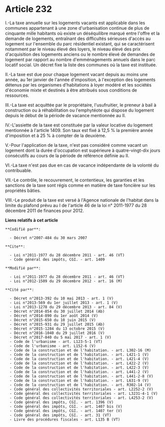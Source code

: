 # Article 232

I.-La taxe annuelle sur les logements vacants est applicable dans les communes appartenant à une zone d'urbanisation continue
de plus de cinquante mille habitants où existe un déséquilibre marqué entre l'offre et la demande de logements, entraînant
des difficultés sérieuses d'accès au logement sur l'ensemble du parc résidentiel existant, qui se caractérisent notamment par
le niveau élevé des loyers, le niveau élevé des prix d'acquisition des logements anciens ou le nombre élevé de demandes de
logement par rapport au nombre d'emménagements annuels dans le parc locatif social. Un décret fixe la liste des communes où
la taxe est instituée. 

II.-La taxe est due pour chaque logement vacant depuis au moins une année, au 1er janvier de l'année d'imposition, à
l'exception des logements détenus par les organismes d'habitations à loyer modéré et les sociétés d'économie mixte et
destinés à être attribués sous conditions de ressources. 

III.-La taxe est acquittée par le propriétaire, l'usufruitier, le preneur à bail à construction ou à réhabilitation ou
l'emphytéote qui dispose du logement depuis le début de la période de vacance mentionnée au II. 

IV.-L'assiette de la taxe est constituée par la valeur locative du logement mentionnée à l'article 1409. Son taux est fixé à
12,5 % la première année d'imposition et à 25 % à compter de la deuxième. 

V.-Pour l'application de la taxe, n'est pas considéré comme vacant un logement dont la durée d'occupation est supérieure à
quatre-vingt-dix jours consécutifs au cours de la période de référence définie au II. 

VI.-La taxe n'est pas due en cas de vacance indépendante de la volonté du contribuable. 

VII.-Le contrôle, le recouvrement, le contentieux, les garanties et les sanctions de la taxe sont régis comme en matière de
taxe foncière sur les propriétés bâties. 

VIII.-Le produit de la taxe est versé à l'Agence nationale de l'habitat dans la limite du plafond prévu au I de l'article 46
de la loi n° 2011-1977 du 28 décembre 2011 de finances pour 2012.

**Liens relatifs à cet article**

	**Codifié par**:

	  - Décret n°2007-484 du 30 mars 2007

	**Cite**:

	  - Loi n°2011-1977 du 28 décembre 2011 - art. 46 (VT)
	  - Code général des impôts, CGI. - art. 1409

	**Modifié par**:

	  - Loi n°2011-1977 du 28 décembre 2011 - art. 46 (VT)
	  - Loi n°2012-1509 du 29 décembre 2012 - art. 16 (M)

	**Cité par**:

	  - Décret n°2013-392 du 10 mai 2013 - art. 1 (V)
	  - Loi n°2013-569 du 1er juillet 2013 - art. 1 (V)
	  - Loi n°2013-1278 du 29 décembre 2013 - art. 84 (V)
	  - Décret n°2014-854 du 30 juillet 2014 (Ab)
	  - Décret n°2014-890 du 1er août 2014 (V)
	  - Décret n°2015-650 du 10 juin 2015 (V)
	  - Décret n°2015-931 du 29 juillet 2015 (Ab)
	  - Décret n°2015-1284 du 13 octobre 2015 (V)
	  - Décret n°2016-1040 du 29 juillet 2016 (V)
	  - Décret n°2017-840 du 5 mai 2017 - art. 1 (V)
	  - Code de l'urbanisme - art. L123-5-1 (VT)
	  - Code de l'urbanisme - art. L152-6 (V)
	  - Code de la construction et de l'habitation. - art. L302-16 (M)
	  - Code de la construction et de l'habitation. - art. L421-1 (V)
	  - Code de la construction et de l'habitation. - art. L421-4 (V)
	  - Code de la construction et de l'habitation. - art. L422-2 (V)
	  - Code de la construction et de l'habitation. - art. L422-3 (V)
	  - Code de la construction et de l'habitation. - art. L441-2 (V)
	  - Code de la construction et de l'habitation. - art. L441-2-8 (V)
	  - Code de la construction et de l'habitation. - art. L631-9 (V)
	  - Code de la construction et de l'habitation. - art. R302-14 (V)
	  - Code général des collectivités territoriales - art. L2252-2 (V)
	  - Code général des collectivités territoriales - art. L3231-4-1 (V)
	  - Code général des collectivités territoriales - art. L4253-2 (V)
	  - Code général des impôts, CGI. - art. 1396 (V)
	  - Code général des impôts, CGI. - art. 1407 bis (V)
	  - Code général des impôts, CGI. - art. 1407 ter (V)
	  - Code général des impôts, CGI. - art. 31 (VT)
	  - Livre des procédures fiscales - art. L135 B (VT)
